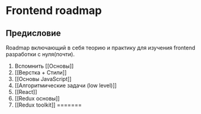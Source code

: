 # Frontend roadmap
## Предисловие
Roadmap включающий в себя теорию и практику для изучения frontend разработки с нуля(почти).

1. Вспомнить [[Основы]]
2. [[Верстка + Стили]]
3. [[Основы JavaScript]]
4. [[Алгоритмические задачи (low level)]]
5. [[React]]
6. [[Redux основы]]
7. [[Redux toolkit]]
=======
